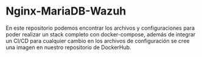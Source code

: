 # Nginx-MariaDB-Wazuh
En este repositorio podemos encontrar los archivos y configuraciones para poder realizar un stack completo con docker-compose, además de integrar un CI/CD para cualquier cambio en los archivos de configuración se cree una imagen en nuestro repositorio de DockerHub.
